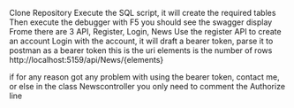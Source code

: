 Clone Repository
Execute the SQL script, it will create the required tables
Then execute the debugger with F5 you should see the swagger display
Frome there are 3 API, Register, Login, News
Use the register API to create an account
Login with the account, it will draft a bearer token, parse it to postman as a bearer token
this is the uri elements is the number of rows
http://localhost:5159/api/News/{elements}

if for any reason got any problem with using the bearer token, contact me, or else in the class
Newscontroller you only need to comment the Authorize line
